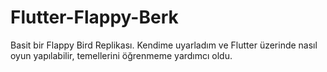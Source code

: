 # Flutter-Flappy-Berk
Basit bir Flappy Bird Replikası. Kendime uyarladım ve Flutter üzerinde nasıl oyun yapılabilir, temellerini öğrenmeme yardımcı oldu. 
